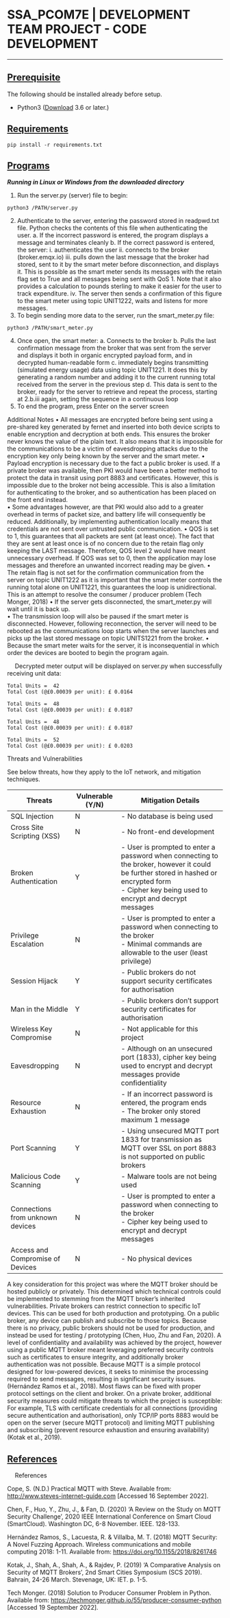 # SSA_PCOM7E | DEVELOPMENT TEAM PROJECT - CODE DEVELOPMENT

----

## <ins>Prerequisite</ins>
The following should be installed already before setup.
- Python3 ([Download](https://www.python.org/) 3.6 or later.)

## <ins>Requirements</ins>
```
pip install -r requirements.txt
```
## <ins>Programs</ins>
***Running in Linux or Windows from the downloaded directory***

1.	Run the server.py (server) file to begin:
```
python3 /PATH/server.py
```
2.	Authenticate to the server, entering the password stored in readpwd.txt file.  Python checks the contents of this file when authenticating the user.
a.	If the incorrect password is entered, the program displays a message and terminates cleanly
b.	If the correct password is entered, the server:
i.	authenticates the user
ii.	connects to the broker (broker.emqx.io)
iii.	pulls down the last message that the broker had stored, sent to it by the smart meter before disconnection, and displays it.  This is possible as the smart meter sends its messages with the retain flag set to True and all messages being sent with QoS 1.  Note that it also provides a calculation to pounds sterling to make it easier for the user to track expenditure.
iv.	The server then sends a confirmation of this figure to the smart meter using topic UNIT1222, waits and listens for more messages.
3.	To begin sending more data to the server, run the smart_meter.py file:
```
python3 /PATH/smart_meter.py
```
4.	Once open, the smart meter:
a.	Connects to the broker
b.	Pulls the last confirmation message from the broker that was sent from the server and displays it both in organic encrypted payload form, and in decrypted human-readable form
c.	immediately begins transmitting (simulated energy usage) data using topic UNIT1221.  It does this by generating a random number and adding it to the current running total received from the server in the previous step
d.	This data is sent to the broker, ready for the server to retrieve and repeat the process, starting at 2.b.iii again, setting the sequence in a continuous loop
5.	To end the program, press Enter on the server screen

Additional Notes
•	All messages are encrypted before being sent using a pre-shared key generated by fernet and inserted into both device scripts to enable encryption and decryption at both ends.  This ensures the broker never knows the value of the plain text.  It also means that it is impossible for the communications to be a victim of eavesdropping attacks due to the encryption key only being known by the server and the smart meter.
•	Payload encryption is necessary due to the fact a public broker is used.  If a private broker was available, then PKI would have been a better method to protect the data in transit using port 8883 and certificates.  However, this is impossible due to the broker not being accessible.  This is also a limitation for authenticating to the broker, and so authentication has been placed on the front end instead.  
•	Some advantages however, are that PKI would also add to a greater overhead in terms of packet size, and battery life will consequently be reduced.  Additionally, by implementing authentication locally means that credentials are not sent over untrusted public communication.
•	QOS is set to 1, this guarantees that all packets are sent (at least once).  The fact that they are sent at least once is of no concern due to the retain flag only keeping the LAST message.  Therefore, QOS level 2 would have meant unnecessary overhead.  If QOS was set to 0, then the application may lose messages and therefore an unwanted incorrect reading may be given.
•	The retain flag is not set for the confirmation communication from the server on topic UNIT1222 as it is important that the smart meter controls the running total alone on UNIT1221, this guarantees the loop is unidirectional.  This is an attempt to resolve the consumer / producer problem (Tech Monger, 2018) 
•	If the server gets disconnected, the smart_meter.py will wait until it is back up.  
•	The transmission loop will also be paused if the smart meter is disconnected.  However, following reconnection, the server will need to be rebooted as the communications loop starts when the server launches and picks up the last stored message on topic UNITS1221 from the broker.
•	Because the smart meter waits for the server, it is inconsequential in which order the devices are booted to begin the program again.

 
Decrypted meter output will be displayed on server.py when successfully receiving unit data:
```
Total Units =  42
Total Cost (@£0.00039 per unit): £ 0.0164

Total Units =  48
Total Cost (@£0.00039 per unit): £ 0.0187

Total Units =  48
Total Cost (@£0.00039 per unit): £ 0.0187

Total Units =  52
Total Cost (@£0.00039 per unit): £ 0.0203
```

Threats and Vulnerabilities

See below threats, how they apply to the IoT network, and mitigation techniques.

| **Threats**                      | **Vulnerable (Y/N)** | **Mitigation Details**                                                                                                             |
| -------------------------------- | -------------------- |------------------------------------------------------------------------------------------------------------------------------------|
| SQL Injection                    | N                    | \- No database is being used
| Cross Site Scripting (XSS)       | N                    | \- No front-end development                                                                                        
| Broken Authentication            | Y                    | \- User is prompted to enter a password when connecting to the broker, however it could be further stored                                                                  in hashed or encrypted form<br/>\- Cipher key being used to encrypt and decrypt messages|
| Privilege Escalation             | N                    | \- User is prompted to enter a password when connecting to the broker<br/>\- Minimal commands are allowable                                                                to the user (least privilege)
| Session Hijack                   | Y                    | \- Public brokers do not support security certificates for authorisation                                                     
| Man in the Middle                | Y                    | \- Public brokers don’t support security certificates for authorisation                                                     
| Wireless Key Compromise          | N                    | \- Not applicable for this project                                                                                                 
| Eavesdropping                    | N                    | \- Although on an unsecured port (1833), cipher key being used to encrypt and decrypt messages provide                                                                    confidentiality             
| Resource Exhaustion              | N                    | \- If an incorrect password is entered, the program ends<br/>\- The broker only stored maximum 1 message |
| Port Scanning                    | Y                    | \- Using unsecured MQTT port 1833 for transmission as MQTT over SSL on port 8883 is not supported on public                                                                brokers                
| Malicious Code Scanning          | Y                    | \- Malware tools are not being used                                                                                                |
| Connections from unknown devices | N                    | \- User is prompted to enter a password when connecting to the broker<br/>\- Cipher key being used to                                                                      encrypt and decrypt messages
| Access and Compromise of Devices | N                    | \- No physical devices                                                                                     


A key consideration for this project was where the MQTT broker should be hosted publicly or privately. This determined which technical controls could be implemented to stemming from the MQTT broker’s inherited vulnerabilities.  Private brokers can restrict connection to specific IoT devices.  This can be used for both production and prototyping. On a public broker, any device can publish and subscribe to those topics. Because there is no privacy, public brokers should not be used for production, and instead be used for testing / prototyping (Chen, Huo, Zhu and Fan, 2020).
A level of confidentiality and availability was achieved by the project, however using a public MQTT broker meant leveraging preferred security controls such as certificates to ensure integrity, and additionally broker authentication was not possible.  Because MQTT is a simple protocol designed for low-powered devices, it seeks to minimise the processing required to send messages, resulting in significant security issues. (Hernández Ramos et al., 2018).  Most flaws can be fixed with proper protocol settings on the client and broker.  On a private broker, additional security measures could mitigate threats to which the project is susceptible:  For example, TLS with certificate credentials for all connections (providing secure authentication and authorisation), only TCP/IP ports 8883 would be open on the server (secure MQTT protocol) and limiting MQTT publishing and subscribing (prevent resource exhaustion and ensuring availability) (Kotak et al., 2019).


## <ins>References</ins>

 
References

Cope, S. (N.D.) Practical MQTT with Steve. Available from: http://www.steves-internet-guide.com [Accessed 16 September 2022].

Chen, F., Huo, Y., Zhu, J., & Fan, D. (2020) ‘A Review on the Study on MQTT Security Challenge’, 2020 IEEE International Conference on Smart Cloud (SmartCloud). Washington DC, 6-8 November. IEEE. 128-133.

Hernández Ramos, S., Lacuesta, R. & Villalba, M. T. (2018) MQTT Security: A Novel Fuzzing Approach. Wireless communications and mobile computing 2018: 1-11. Available from: https://doi.org/10.1155/2018/8261746

Kotak, J., Shah, A., Shah, A., & Rajdev, P. (2019) ‘A Comparative Analysis on Security of MQTT Brokers’, 2nd Smart Cities Symposium (SCS 2019). Bahrain, 24-26 March. Stevenage, UK: IET. p. 1-5.

Tech Monger. (2018) Solution to Producer Consumer Problem in Python. Available from: https://techmonger.github.io/55/producer-consumer-python [Accessed 19 September 2022].
